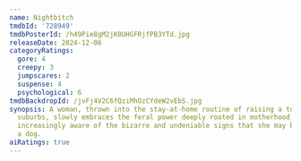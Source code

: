 ```yaml
---
name: Nightbitch
tmdbId: '728949'
tmdbPosterId: /h49Pie8gM2jK0UHGFRjfPB3YTd.jpg
releaseDate: 2024-12-06
categoryRatings:
  gore: 4
  creepy: 3
  jumpscares: 2
  suspense: 4
  psychological: 6
tmdbBackdropId: /jvFj4V2C6fQziMhOzCYdeW2vEbS.jpg
synopsis: A woman, thrown into the stay-at-home routine of raising a toddler in the
  suburbs, slowly embraces the feral power deeply rooted in motherhood, as she becomes
  increasingly aware of the bizarre and undeniable signs that she may be turning into
  a dog.
aiRatings: true
---
```


